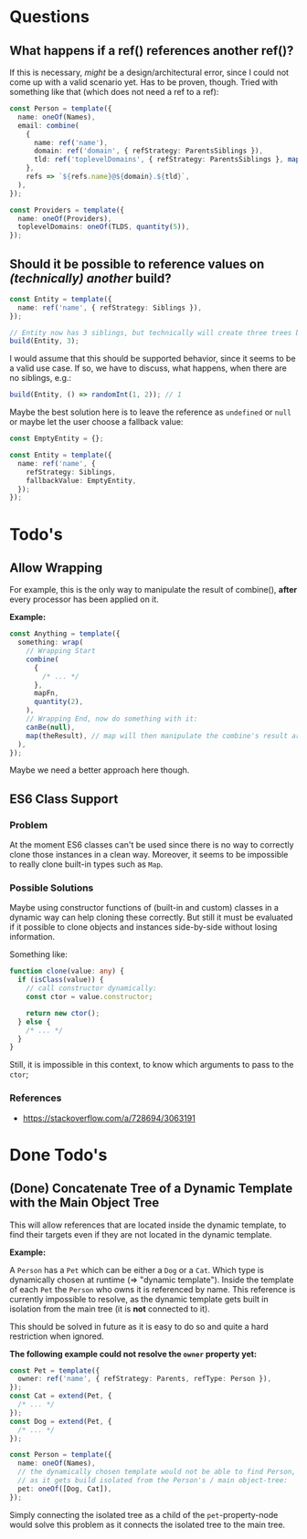 # Questions

## What happens if a ref() references another ref()?

If this is necessary, _might_ be a design/architectural error, since I could not come up with a valid scenario yet. Has to be proven, though. Tried with something like that (which does not need a ref to a ref):

```ts
const Person = template({
  name: oneOf(Names),
  email: combine(
    {
      name: ref('name'),
      domain: ref('domain', { refStrategy: ParentsSiblings }),
      tld: ref('toplevelDomains', { refStrategy: ParentsSiblings }, map(tlds => randomItem(tlds))),
    },
    refs => `${refs.name}@${domain}.${tld}`,
  ),
});

const Providers = template({
  name: oneOf(Providers),
  toplevelDomains: oneOf(TLDS, quantity(5)),
});
```

## Should it be possible to reference values on _(technically) another_ build?

```ts
const Entity = template({
  name: ref('name', { refStrategy: Siblings }),
});

// Entity now has 3 siblings, but technically will create three trees because it acts as a root node; each tree for the three entities.
build(Entity, 3);
```

I would assume that this should be supported behavior, since it seems to be a valid use case. If so, we have to discuss, what happens, when there are no siblings, e.g.:

```ts
build(Entity, () => randomInt(1, 2)); // 1
```

Maybe the best solution here is to leave the reference as `undefined` or `null` or maybe let the user choose a fallback value:

```ts
const EmptyEntity = {};

const Entity = template({
  name: ref('name', {
    refStrategy: Siblings,
    fallbackValue: EmptyEntity,
  });
});
```

# Todo's

## Allow Wrapping

For example, this is the only way to manipulate the result of combine(), **after** every processor has been applied on it.

**Example:**

```ts
const Anything = template({
  something: wrap(
    // Wrapping Start
    combine(
      {
        /* ... */
      },
      mapFn,
      quantity(2),
    ),
    // Wrapping End, now do something with it:
    canBe(null),
    map(theResult), // map will then manipulate the combine's result array (array, because quantity = 2)
  ),
});
```

Maybe we need a better approach here though.

## ES6 Class Support

### Problem

At the moment ES6 classes can't be used since there is no way to correctly clone those instances in a
clean way. Moreover, it seems to be impossible to really clone built-in types such as `Map`.

### Possible Solutions

Maybe using constructor functions of (built-in and custom) classes in a dynamic way can help
cloning these correctly. But still it must be evaluated if it possible to clone objects and
instances side-by-side without losing information.

Something like:

```ts
function clone(value: any) {
  if (isClass(value)) {
    // call constructor dynamically:
    const ctor = value.constructor;

    return new ctor();
  } else {
    /* ... */
  }
}
```

Still, it is impossible in this context, to know which arguments to pass to the `ctor`;

### References

- https://stackoverflow.com/a/728694/3063191

# Done Todo's

## (Done) Concatenate Tree of a Dynamic Template with the Main Object Tree

This will allow references that are located inside the dynamic template, to find their targets even if they are not located in the dynamic template.

**Example:**

A `Person` has a `Pet` which can be either a `Dog` or a `Cat`. Which type is dynamically chosen at runtime (=> "dynamic template"). Inside the template of each `Pet` the `Person` who owns it is referenced by name. This reference is currently impossible to resolve, as the dynamic template gets built in isolation from the main tree (it is **not** connected to it).

This should be solved in future as it is easy to do so and quite a hard restriction when ignored.

**The following example could not resolve the `owner` property yet:**

```ts
const Pet = template({
  owner: ref('name', { refStrategy: Parents, refType: Person }),
});
const Cat = extend(Pet, {
  /* ... */
});
const Dog = extend(Pet, {
  /* ... */
});

const Person = template({
  name: oneOf(Names),
  // the dynamically chosen template would not be able to find Person,
  // as it gets build isolated from the Person's / main object-tree:
  pet: oneOf([Dog, Cat]),
});
```

Simply connecting the isolated tree as a child of the `pet`-property-node would solve this problem as it connects the isolated tree to the main tree.
